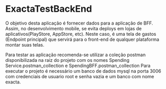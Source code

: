 # ExactaTestBackEnd

O objetivo desta aplicação é fornecer dados para a aplicação de BFF.
Assim, no desenvolvimento mobile, se evita deploys em lojas de aplicativos(PlayStore, AppStore, etc).
Neste caso, é uma tela de gastos (Endpoint principal) que servirá para o front-end de qualquer plataforma montar suas telas.

Para testar as aplicação recomenda-se utilizar a coleção postman disponibilizada na raiz do projeto com os nomes Spending Service.postman_collection e
SpendingBFF.postman_collection
Para executar o projeto é necessário um banco de dados mysql na porta 3006 com credenciais de usuario root e senha vazia e um banco com nome exacta.
